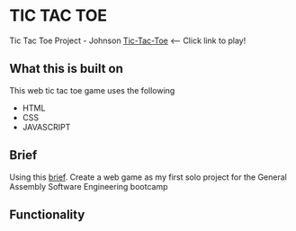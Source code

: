 # TIC TAC TOE

Tic Tac Toe Project - Johnson
[Tic-Tac-Toe](https://johnson-mintyc.github.io/TicTacToe-Project/) <-- Click link to play!

## What this is built on

This web tic tac toe game uses the following

- HTML
- CSS
- JAVASCRIPT

## Brief

Using this [brief](https://git.generalassemb.ly/seir59anz/seir59anz-course-materials/tree/main/unit1/project).
Create a web game as my first solo project for the General Assembly Software Engineering bootcamp

## Functionality
